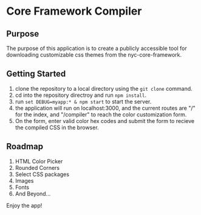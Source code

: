 # Core Framework Compiler

## Purpose
The purpose of this application is to create a publicly accessible tool for downloading customizable css themes from the nyc-core-framework.

## Getting Started
1. clone the repository to a local directory using the ```git clone``` command.
2. cd into the repository directroy and run ```npm install```.
3. run ```set DEBUG=myapp:* & npm start``` to start the server.
4. the application will run on localhost:3000, and the current routes are "/" for the index, and "/compiler" to reach the color customization form.
5. On the form, enter valid color hex codes and submit the form to recieve the compiled CSS in the browser.

## Roadmap
1. HTML Color Picker
2. Rounded Corners
3. Select CSS packages
4. Images
5. Fonts
6. And Beyond...

Enjoy the app!
